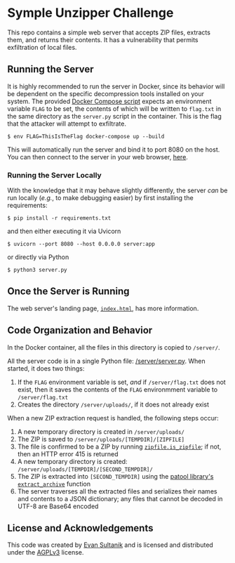 # Symple Unzipper Challenge

This repo contains a simple web server that accepts ZIP files, extracts them, and returns their contents.
It has a vulnerability that permits exfiltration of local files.

## Running the Server

It is highly recommended to run the server in Docker, since its behavior will be dependent on the specific
decompression tools installed on your system. The provided [Docker Compose script](docker-compose.yml)
expects an environment variable `FLAG` to be set, the contents of which will be written to `flag.txt` in the
same directory as the `server.py` script in the container. This is the flag that the attacker will attempt
to exfiltrate.

```console
$ env FLAG=ThisIsTheFlag docker-compose up --build
```

This will automatically run the server and bind it to port 8080 on the host. You can then connect to the 
server in your web browser, [here](http://localhost:8080/).

### Running the Server Locally

With the knowledge that it may behave slightly differently, the server _can_ be run locally (_e.g._, to make
debugging easier) by first installing the requirements:

```console
$ pip install -r requirements.txt
```

and then either executing it via Uvicorn

```console
$ uvicorn --port 8080 --host 0.0.0.0 server:app
```

or directly via Python

```console
$ python3 server.py
```

## Once the Server is Running

The web server's landing page, [`index.html`](index.html), has more information.

## Code Organization and Behavior

In the Docker container, all the files in this directory is copied to `/server/`. 

All the server code is in a single Python file: [/server/server.py](server.py). When started, it does two things:
1. If the `FLAG` environment variable is set, _and_ if  `/server/flag.txt` does not exist, then it saves the contents of
   the `FLAG` environmment variable to `/server/flag.txt`
2. Creates the directory `/server/uploads/`, if it does not already exist 

When a new ZIP extraction request is handled, the following steps occur:
1. A new temporary directory is created in `/server/uploads/`
2. The ZIP is saved to `/server/uploads/[TEMPDIR]/[ZIPFILE]`
3. The file is confirmed to be a ZIP by running 
   [`zipfile.is_zipfile`](https://docs.python.org/3/library/zipfile.html#zipfile.is_zipfile);
   if not, then an HTTP error 415 is returned
4. A new temporary directory is created: `/server/uploads/[TEMPDIR]/[SECOND_TEMPDIR]/`
5. The ZIP is extracted into `[SECOND_TEMPDIR]` using the [patool library's](https://wummel.github.io/patool/)
   [`extract_archive`](https://github.com/wummel/patool/blob/4928f3fc5083248ec83bbf6b02b5d9089c309100/patoolib/__init__.py#L760-L767)
   function
6. The server traverses all the extracted files and serializes their names and contents to a JSON dictionary; any files 
   that cannot be decoded in UTF-8 are Base64 encoded

## License and Acknowledgements

This code was created by [Evan Sultanik](https://www.sultanik.com/) and is licensed and distributed under the
[AGPLv3](LICENSE) license.
